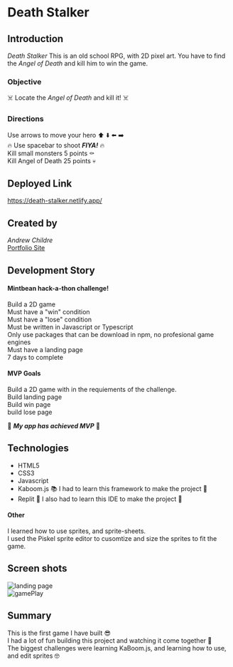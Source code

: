 # Death Stalker

## Introduction
*Death Stalker*
This is an old school RPG, with 2D pixel art. You have to find the *Angel of Death* and kill him to win the game.

### Objective
:skull_and_crossbones: Locate the *Angel of Death* and kill it! :skull_and_crossbones:


### Directions
Use arrows to move your hero :arrow_up: :arrow_down: :arrow_left: :arrow_right:<br/>
:fire:  Use spacebar to shoot ***FIYA!***  :fire:<br/>
Kill small monsters 5 points :coffin:<br/>
Kill Angel of Death 25 points  :skull:

## Deployed Link
https://death-stalker.netlify.app/

## Created by
*Andrew Childre* <br/>
[Portfolio Site](https://andrewchildre.netlify.app/)

## Development Story

#### Mintbean hack-a-thon challenge!
Build a 2D game<br/>
Must have a "win" condition<br/>
Must have a "lose" condition<br/>
Must be written in Javascript or Typescript<br/>
Only use packages that can be download in npm, no profesional game engines<br/>
Must have a landing page<br/>
7 days to complete




#### MVP Goals

Build a 2D game with in the requiements of the challenge.<br/>
Build landing page<br/>
Build win page<br/>
build lose page<br/>

:tada:  ***My app has achieved MVP***  :tada:

## Technologies

- HTML5
- CSS3
- Javascript
- Kaboom.js  :books:  I had to learn this framework to make the project :open_book:
- Replit :open_book:  I also had to learn this IDE to make the project  :open_book:

#### Other
I learned how to use sprites, and sprite-sheets.<br/>
I used the Piskel sprite editor to cusomtize and size the sprites to fit the game.

## Screen shots

 ![landing page](https://user-images.githubusercontent.com/35944206/131433472-36aaea0e-4399-49b0-b975-13f33f886032.png)
 <br/>
 ![gamePlay](https://user-images.githubusercontent.com/35944206/131433715-3452e92f-360d-4a92-8fbd-05fa4049260f.png)
 
 ## Summary 
 This is the first game I have built  :sunglasses: <br/>
 I had a lot of fun building this project and watching it come together  :cowboy_hat_face: <br/>
 The biggest challenges were learning KaBoom.js, and learning how to use, and edit sprites  :nerd_face: <br/>








